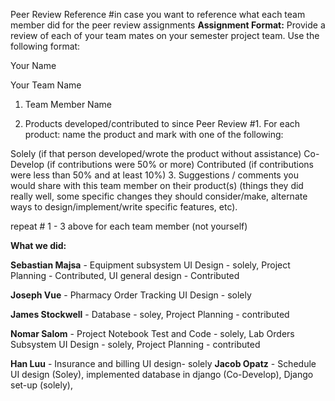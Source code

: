 Peer Review Reference
#in case you want to reference what each team member did for the peer review assignments
**Assignment Format:**
Provide a review of each of your team mates on your semester project team.  Use the following format:

Your Name

Your Team Name

1. Team Member Name

2. Products developed/contributed to since Peer Review #1.  For each product: name the product and mark with one of the following:

Solely (if that person developed/wrote the product without assistance)
Co-Develop (if contributions were 50% or more)
Contributed (if contributions were less than 50% and at least 10%)
3. Suggestions / comments you would share with this team member on their product(s) (things they did really well, some specific changes they should consider/make, alternate ways to design/implement/write specific features, etc).

repeat # 1 - 3 above for each team member (not yourself)

**What we did:**

**Sebastian Majsa** - Equipment subsystem UI Design - solely, Project Planning - Contributed, UI general design - Contributed

**Joseph Vue** - Pharmacy Order Tracking UI Design - solely

**James Stockwell** - Database - soley, Project Planning - contributed

**Nomar Salom** - Project Notebook Test and Code - solely, Lab Orders Subsystem UI Design - solely, Project Planning - contributed

**Han Luu** - Insurance and billing UI design- solely
**Jacob Opatz** - Schedule UI design (Soley), implemented database in django (Co-Develop), Django set-up (solely),
